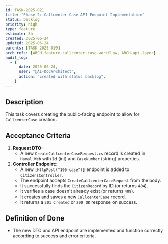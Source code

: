 ```yaml
---
id: TASK-2025-021
title: "Phase 2: Callcenter Case API Endpoint Implementation"
status: backlog
priority: high
type: feature
estimate: 8h
created: 2025-06-24
updated: 2025-06-24
parents: [TASK-2025-019]
arch_refs: [ARCH-feature-callcenter-case-workflow, ARCH-api-layer]
audit_log:
  - {
      date: 2025-06-24,
      user: "@AI-DocArchitect",
      action: "created with status backlog",
    }
---
```


## Description

This task covers creating the public-facing endpoint to allow for `CallcenterCase` creation.

## Acceptance Criteria

1.  **Request DTO:**
    - A new `CreateCallcenterCaseRequest.cs` record is created in `Hamal.Web` with `Id` (int) and `CaseNumber` (string) properties.
2.  **Controller Endpoint:**
    - A new `[HttpPost("106-case")]` endpoint is added to `CitizensController`.
    - The endpoint accepts `CreateCallcenterCaseRequest` from the body.
    - It successfully finds the `CitizenRecord` by ID (or returns `404`).
    - It verifies a case doesn't already exist (or returns `409`).
    - It creates and saves a new `CallcenterCase` record.
    - It returns a `201 Created` or `200 OK` response on success.

## Definition of Done

- The new DTO and API endpoint are implemented and function correctly according to success and error criteria.
